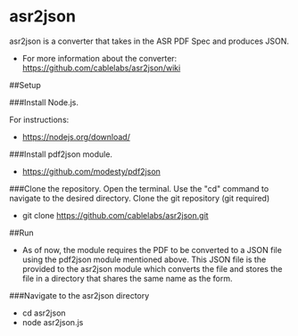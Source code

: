 # asr2json
asr2json is a converter that takes in the ASR PDF Spec and produces JSON.

* For more information about the converter: https://github.com/cablelabs/asr2json/wiki

##Setup

###Install Node.js.

For instructions:
* https://nodejs.org/download/

###Install pdf2json module.
* https://github.com/modesty/pdf2json

###Clone the repository.
Open the terminal. Use the "cd" command to navigate to the desired directory. Clone the git repository (git required)

* git clone https://github.com/cablelabs/asr2json.git

##Run
* As of now, the module requires the PDF to be converted to a JSON file using the pdf2json module mentioned above. This JSON file is the provided to the asr2json module which converts the file and stores the file in a directory that shares the same name as the form.

###Navigate to the asr2json directory
* cd asr2json
* node asr2json.js
